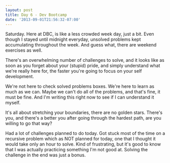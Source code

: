 ```yaml
---
layout: post
title: Day 6 - Dev Bootcamp
date: '2013-09-01T21:56:32-07:00'
---
```

Saturday. Here at DBC, is like a less crowded week day, just a bit. Even though I stayed until midnight everyday, unsolved problems kept accumulating throughout the week. And guess what, there are weekend exercises as well.

There's an overwhelming number of challenges to solve, and it looks like as soon as you forget about your (stupid) pride, and simply understand what we're really here for, the faster you're going to focus on your self development.

We're not here to check solved problems boxes. We're here to learn as much as we can. Maybe we can't do all of the problems, and that's fine, it must be fine. And I'm writing this right now to see if I can understand it myself.

It's all about stretching your boundaries, there are no golden stars. There's you, and there's a better you after going through the hardest path, are you willing to go that way?

Had a lot of challenges planned to do today. Got stuck most of the time on a recursive problem which as NOT planned for today, one that I thought it would take only an hour to solve. Kind of frustrating, but it's good to know that I was actually practicing something I'm not good at. Solving the challenge in the end was just a bonus.
